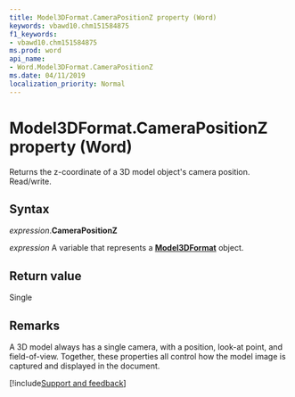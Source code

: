 ```yaml
---
title: Model3DFormat.CameraPositionZ property (Word)
keywords: vbawd10.chm151584875
f1_keywords:
- vbawd10.chm151584875
ms.prod: word
api_name:
- Word.Model3DFormat.CameraPositionZ
ms.date: 04/11/2019
localization_priority: Normal
---
```



# Model3DFormat.CameraPositionZ property (Word)

Returns the z-coordinate of a 3D model object's camera position. Read/write.

## Syntax

_expression_.**CameraPositionZ**

_expression_ A variable that represents a **[Model3DFormat](Word.Model3DFormat.md)** object.


## Return value

Single

## Remarks

A 3D model always has a single camera, with a position, look-at point, and field-of-view. Together, these properties all control how the model image is captured and displayed in the document.




[!include[Support and feedback](~/includes/feedback-boilerplate.md)]